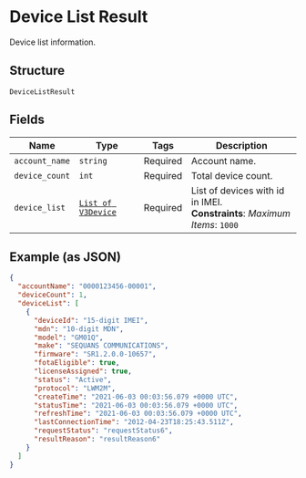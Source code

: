 
# Device List Result

Device list information.

## Structure

`DeviceListResult`

## Fields

| Name | Type | Tags | Description |
|  --- | --- | --- | --- |
| `account_name` | `string` | Required | Account name. |
| `device_count` | `int` | Required | Total device count. |
| `device_list` | [`List of V3Device`](../../doc/models/v3-device.md) | Required | List of devices with id in IMEI.<br>**Constraints**: *Maximum Items*: `1000` |

## Example (as JSON)

```json
{
  "accountName": "0000123456-00001",
  "deviceCount": 1,
  "deviceList": [
    {
      "deviceId": "15-digit IMEI",
      "mdn": "10-digit MDN",
      "model": "GM01Q",
      "make": "SEQUANS COMMUNICATIONS",
      "firmware": "SR1.2.0.0-10657",
      "fotaEligible": true,
      "licenseAssigned": true,
      "status": "Active",
      "protocol": "LWM2M",
      "createTime": "2021-06-03 00:03:56.079 +0000 UTC",
      "statusTime": "2021-06-03 00:03:56.079 +0000 UTC",
      "refreshTime": "2021-06-03 00:03:56.079 +0000 UTC",
      "lastConnectionTime": "2012-04-23T18:25:43.511Z",
      "requestStatus": "requestStatus6",
      "resultReason": "resultReason6"
    }
  ]
}
```

